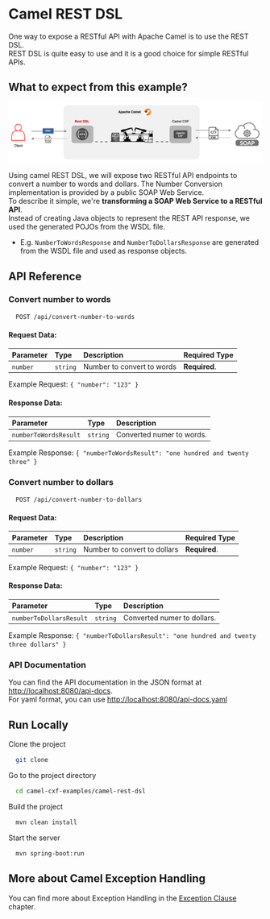 # Camel REST DSL
One way to expose a RESTful API with Apache Camel is to use the REST DSL.<br>
REST DSL is quite easy to use and it is a good choice for simple RESTful APIs.

## What to expect from this example?

<img alt="img.png" src="docs/Camel_RestDsl.png" style="width:800px;"/>

Using camel REST DSL, we will expose two RESTful API endpoints to convert a number to words and dollars.
The Number Conversion implementation is provided by a public SOAP Web Service.<br>
To describe it simple, we're **transforming a SOAP Web Service to a RESTful API**.<br>
Instead of creating Java objects to represent the REST API response, we used the generated POJOs from the WSDL file.<br>
- E.g. `NumberToWordsResponse` and `NumberToDollarsResponse` are generated from the WSDL file and 
  used as response objects.

## API Reference

### Convert number to words

```http
  POST /api/convert-number-to-words
```
#### Request Data: 

| Parameter | Type     | Description                  | Required Type   |
| :-------- | :------- |:-----------------------------|:----------------|
| `number`  | `string` | Number to convert to words   |**Required**.    |

Example Request:
`
{
  "number": "123"
}
`
#### Response Data:
| Parameter             | Type     | Description               |
|:----------------------| :------- |:--------------------------|
| `numberToWordsResult` | `string` | Converted numer to words. |

Example Response:
`
{
  "numberToWordsResult": "one hundred and twenty three"
}
`

### Convert number to dollars

```http
  POST /api/convert-number-to-dollars
```
#### Request Data:

| Parameter | Type     | Description                  | Required Type   |
| :-------- | :------- |:-----------------------------|:----------------|
| `number`  | `string` | Number to convert to dollars |**Required**.    |

Example Request:
`
{
  "number": "123"
}
`
#### Response Data:
| Parameter              | Type     | Description                 |
|:-----------------------| :------- |:----------------------------|
| `numberToDollarsResult`| `string` | Converted numer to dollars. |

Example Response:
`
{
  "numberToDollarsResult": "one hundred and twenty three dollars"
}
`

### API Documentation

You can find the API documentation in the JSON format at 
[http://localhost:8080/api-docs](http://localhost:8080/api-docs).<br>
For yaml format, you can use [http://localhost:8080/api-docs.yaml](http://localhost:8080/api-docs.yaml)

## Run Locally

Clone the project

```bash
  git clone
```

Go to the project directory

```bash
  cd camel-cxf-examples/camel-rest-dsl
```

Build the project

```bash
  mvn clean install
```

Start the server

```bash
  mvn spring-boot:run
```




## More about Camel Exception Handling

You can find more about Exception Handling in the [Exception Clause ](https://arc.net/l/quote/vbvfntgf) chapter.
